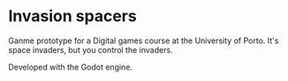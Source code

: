 # Invasion spacers

Ganme prototype for a Digital games course at the University of Porto. It's space invaders, but you control the invaders.

Developed with the Godot engine.
